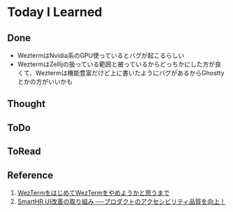 # Today I Learned

## Done
- WeztermはNvidia系のGPU使っているとバグが起こるらしい
- WeztermはZellijの扱っている範囲と被っているからどっちかにした方が良くて、Weztermは機能豊富だけど上に書いたようにバグがあるからGhosttyとかの方がいいかも

## Thought

## ToDo

## ToRead

## Reference
1. [WezTermをはじめてWezTermをやめようかと思うまで](https://gentoo.hatenablog.com/entry/2024/10/04/161346)
2. [SmartHR UI改善の取り組み ──プロダクトのアクセシビリティ品質を向上！](https://tech.smarthr.jp/entry/2025/02/07/190724)